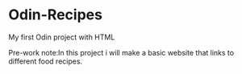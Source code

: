 # Odin-Recipes
My first Odin project with HTML

Pre-work note:In this project i will make a basic website
that links to different food recipes.


